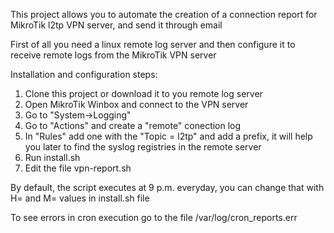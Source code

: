 This project allows you to automate the creation of a connection report
for MikroTik l2tp VPN server, and send it through email

First of all you need a linux remote log server
and then configure it to receive remote logs from the MikroTik VPN server

Installation and configuration steps:

1. Clone this project or download it to you remote log server
2. Open MikroTik Winbox and connect to the VPN server
3. Go to "System->Logging"
4. Go to "Actions" and create a "remote" conection log
5. In "Rules" add one with the "Topic = l2tp" and add a prefix,
   it will help you later to find the syslog registries in the
   remote server
6. Run install.sh
7. Edit the file vpn-report.sh

By default, the script executes at 9 p.m. everyday, you can change that with
H= and M= values in install.sh file

To see errors in cron execution go to the file /var/log/cron_reports.err
